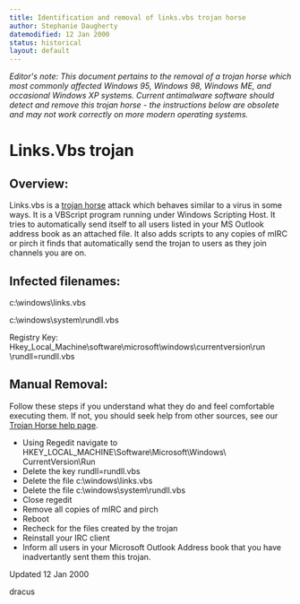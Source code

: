 ```yaml
---
title: Identification and removal of links.vbs trojan horse
author: Stephanie Daugherty
datemodified: 12 Jan 2000
status: historical
layout: default
---
```

*Editor's note: This document pertains to the removal of a trojan horse which most commonly affected Windows 95, Windows 98, Windows ME, and occasional Windows XP systems. Current antimalware software should detect and remove this trojan horse - the instructions below are obsolete and may not work correctly on more modern operating systems.*


# Links.Vbs trojan

## Overview:

Links.vbs is a [trojan horse](trojan.html) attack which behaves similar to a
virus in some ways. It is a VBScript program running under Windows Scripting
Host. It tries to automatically send itself to all users listed in your MS
Outlook address book as an attached file. It also adds scripts to any copies
of mIRC or pirch it finds that automatically send the trojan to users as they
join channels you are on.

## Infected filenames:

c:\windows\links.vbs

c:\windows\system\rundll.vbs

Registry Key: Hkey_Local_Machine\software\microsoft\windows\currentversion\run
\rundll=rundll.vbs

## Manual Removal:

Follow these steps if you understand what they do and feel comfortable
executing them. If not, you should seek help from other sources, see our
[Trojan Horse help page](trojan.html).

  * Using Regedit navigate to HKEY_LOCAL_MACHINE\Software\Microsoft\Windows\ CurrentVersion\Run 
  * Delete the key rundll=rundll.vbs 
  * Delete the file c:\windows\links.vbs 
  * Delete the file c:\windows\system\rundll.vbs 
  * Close regedit 
  * Remove all copies of mIRC and pirch 
  * Reboot 
  * Recheck for the files created by the trojan 
  * Reinstall your IRC client 
  * Inform all users in your Microsoft Outlook Address book that you have inadvertantly sent them this trojan. 

Updated 12 Jan 2000

dracus



